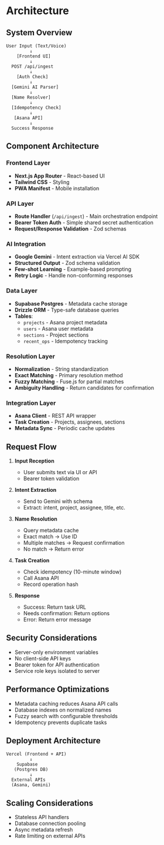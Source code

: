 # Architecture

## System Overview

```
User Input (Text/Voice)
         ↓
    [Frontend UI]
         ↓
  POST /api/ingest
         ↓
    [Auth Check]
         ↓
  [Gemini AI Parser]
         ↓
  [Name Resolver]
         ↓
  [Idempotency Check]
         ↓
   [Asana API]
         ↓
  Success Response
```

## Component Architecture

### Frontend Layer
- **Next.js App Router** - React-based UI
- **Tailwind CSS** - Styling
- **PWA Manifest** - Mobile installation

### API Layer
- **Route Handler** (`/api/ingest`) - Main orchestration endpoint
- **Bearer Token Auth** - Simple shared secret authentication
- **Request/Response Validation** - Zod schemas

### AI Integration
- **Google Gemini** - Intent extraction via Vercel AI SDK
- **Structured Output** - Zod schema validation
- **Few-shot Learning** - Example-based prompting
- **Retry Logic** - Handle non-conforming responses

### Data Layer
- **Supabase Postgres** - Metadata cache storage
- **Drizzle ORM** - Type-safe database queries
- **Tables**:
  - `projects` - Asana project metadata
  - `users` - Asana user metadata
  - `sections` - Project sections
  - `recent_ops` - Idempotency tracking

### Resolution Layer
- **Normalization** - String standardization
- **Exact Matching** - Primary resolution method
- **Fuzzy Matching** - Fuse.js for partial matches
- **Ambiguity Handling** - Return candidates for confirmation

### Integration Layer
- **Asana Client** - REST API wrapper
- **Task Creation** - Projects, assignees, sections
- **Metadata Sync** - Periodic cache updates

## Request Flow

1. **Input Reception**
   - User submits text via UI or API
   - Bearer token validation

2. **Intent Extraction**
   - Send to Gemini with schema
   - Extract: intent, project, assignee, title, etc.

3. **Name Resolution**
   - Query metadata cache
   - Exact match → Use ID
   - Multiple matches → Request confirmation
   - No match → Return error

4. **Task Creation**
   - Check idempotency (10-minute window)
   - Call Asana API
   - Record operation hash

5. **Response**
   - Success: Return task URL
   - Needs confirmation: Return options
   - Error: Return error message

## Security Considerations

- Server-only environment variables
- No client-side API keys
- Bearer token for API authentication
- Service role keys isolated to server

## Performance Optimizations

- Metadata caching reduces Asana API calls
- Database indexes on normalized names
- Fuzzy search with configurable thresholds
- Idempotency prevents duplicate tasks

## Deployment Architecture

```
Vercel (Frontend + API)
         ↓
    Supabase
   (Postgres DB)
         ↓
  External APIs
  (Asana, Gemini)
```

## Scaling Considerations

- Stateless API handlers
- Database connection pooling
- Async metadata refresh
- Rate limiting on external APIs